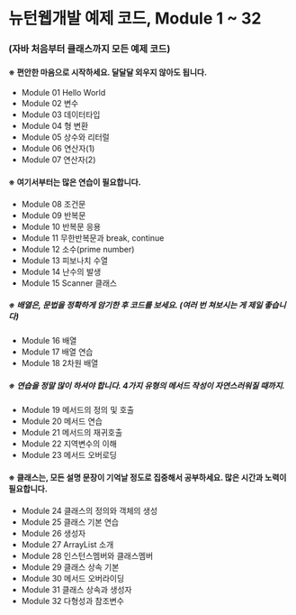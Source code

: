 # 뉴턴웹개발 예제 코드, Module 1 ~ 32
### (자바 처음부터 클래스까지 모든 예제 코드)


#### ※ 편안한 마음으로 시작하세요. 달달달 외우지 않아도 됩니다.

- Module 01 Hello World
- Module 02 변수
- Module 03 데이터타입
- Module 04 형 변환
- Module 05 상수와 리터럴
- Module 06 연산자(1)
- Module 07 연산자(2)

#### ※ 여기서부터는 많은 연습이 필요합니다.

- Module 08 조건문
- Module 09 반복문
- Module 10 반복문 응용
- Module 11 무한반복문과 break, continue
- Module 12 소수(prime number)
- Module 13 피보나치 수열
- Module 14 난수의 발생
- Module 15 Scanner 클래스

##### ※ 배열은, 문법을 정확하게 암기한 후 코드를 보세요. (여러 번 쳐보시는 게 제일 좋습니다)

- Module 16 배열
- Module 17 배열 연습
- Module 18 2차원 배열

##### ※ 연습을 정말 많이 하셔야 합니다. 4가지 유형의 메서드 작성이 자연스러워질 때까지.

- Module 19 메서드의 정의 및 호출
- Module 20 메서드 연습
- Module 21 메서드의 재귀호출
- Module 22 지역변수의 이해
- Module 23 메서드 오버로딩

#### ※ 클래스는, 모든 설명 문장이 기억날 정도로 집중해서 공부하세요. 많은 시간과 노력이 필요합니다.

- Module 24 클래스의 정의와 객체의 생성
- Module 25 클래스 기본 연습
- Module 26 생성자
- Module 27 ArrayList 소개
- Module 28 인스턴스멤버와 클래스멤버
- Module 29 클래스 상속 기본
- Module 30 메서드 오버라이딩
- Module 31 클래스 상속과 생성자
- Module 32 다형성과 참조변수
